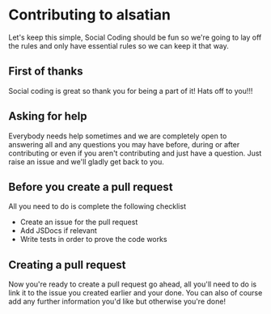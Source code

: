 # Contributing to alsatian

Let's keep this simple, Social Coding should be fun so we're going to lay off the rules and only have essential rules so we can keep it that way.

## First of thanks

Social coding is great so thank you for being a part of it! Hats off to you!!!

## Asking for help

Everybody needs help sometimes and we are completely open to answering all and any questions you may have before, during or after contributing or even if you aren't contributing and just have a question. Just raise an issue and we'll gladly get back to you.

## Before you create a pull request

All you need to do is complete the following checklist

* Create an issue for the pull request
* Add JSDocs if relevant
* Write tests in order to prove the code works

## Creating a pull request

Now you're ready to create a pull request go ahead, all you'll need to do is link it to the issue you created earlier and your done. You can also of course add any further information you'd like but otherwise you're done!
